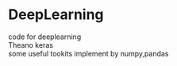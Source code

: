 # DeepLearning
code for deeplearning</br>
Theano keras </br>
some useful tookits implement by numpy,pandas

